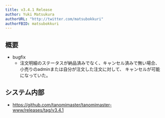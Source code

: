 ```yaml
---
title: v3.4.1 Release
author: Yuki Matsukura
authorURL: "http://twitter.com/matsubokkuri"
authorFBID: matsubokkuri
---
```


## 概要

- bugfix
  - 注文明細のステータスが納品済みでなく、キャンセル済みで無い場合、 小売りのadminまたは自分が注文した注文に対して、 キャンセルが可能になっていた。

## システム内部

- https://github.com/tanomimaster/tanomimaster-www/releases/tag/v3.4.1

